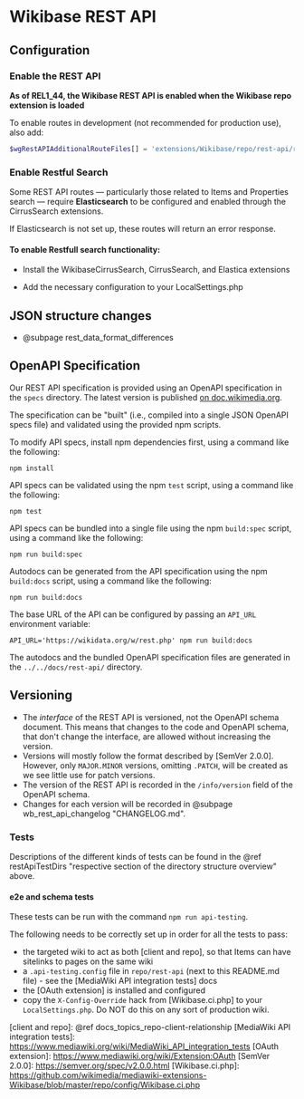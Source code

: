 # Wikibase REST API

## Configuration

### Enable the REST API

**As of REL1_44, the Wikibase REST API is enabled when the Wikibase repo extension is loaded**

To enable routes in development (not recommended for production use), also add:

```php
$wgRestAPIAdditionalRouteFiles[] = 'extensions/Wikibase/repo/rest-api/routes.dev.json';
```

### Enable Restful Search

Some REST API routes — particularly those related to Items and Properties search — require **Elasticsearch** to be configured and enabled through the CirrusSearch extensions.

If Elasticsearch is not set up, these routes will return an error response.

#### To enable Restfull search functionality:

* Install the WikibaseCirrusSearch, CirrusSearch, and Elastica extensions

* Add the necessary configuration to your LocalSettings.php

## JSON structure changes

* @subpage rest_data_format_differences

## OpenAPI Specification

Our REST API specification is provided using an OpenAPI specification in the `specs` directory. The latest version is published [on doc.wikimedia.org](https://doc.wikimedia.org/Wikibase/master/js/rest-api/).

The specification can be "built" (i.e., compiled into a single JSON OpenAPI specs file) and validated using the provided npm scripts.

To modify API specs, install npm dependencies first, using a command like the following:

```
npm install
```

API specs can be validated using the npm `test` script, using a command like the following:

```
npm test
```

API specs can be bundled into a single file using the npm `build:spec` script, using a command like the following:

```
npm run build:spec
```

Autodocs can be generated from the API specification using the npm `build:docs` script, using a command like the following:

```
npm run build:docs
```

The base URL of the API can be configured by passing an `API_URL` environment variable:

```
API_URL='https://wikidata.org/w/rest.php' npm run build:docs
```

The autodocs and the bundled OpenAPI specification files are generated in the `../../docs/rest-api/` directory.

## Versioning

* The _interface_ of the REST API is versioned, not the OpenAPI schema document. This means that changes to the code and OpenAPI schema, that don't change the interface, are allowed without increasing the version.
* Versions will mostly follow the format described by [SemVer 2.0.0]. However, only `MAJOR.MINOR` versions, omitting `.PATCH`, will be created as we see little use for patch versions.
* The version of the REST API is recorded in the `/info/version` field of the OpenAPI schema.
* Changes for each version will be recorded in @subpage wb_rest_api_changelog "CHANGELOG.md".

### Tests

Descriptions of the different kinds of tests can be found in the @ref restApiTestDirs "respective section of the directory structure overview" above.

#### e2e and schema tests

These tests can be run with the command `npm run api-testing`.

The following needs to be correctly set up in order for all the tests to pass:
* the targeted wiki to act as both [client and repo], so that Items can have sitelinks to pages on the same wiki
* a `.api-testing.config` file in `repo/rest-api` (next to this README.md file) - see the [MediaWiki API integration tests] docs
* the [OAuth extension] is installed and configured
* copy the `X-Config-Override` hack from [Wikibase.ci.php] to your `LocalSettings.php`. Do NOT do this on any sort of production wiki.

[client and repo]: @ref docs_topics_repo-client-relationship
[MediaWiki API integration tests]: https://www.mediawiki.org/wiki/MediaWiki_API_integration_tests
[OAuth extension]: https://www.mediawiki.org/wiki/Extension:OAuth
[SemVer 2.0.0]: https://semver.org/spec/v2.0.0.html
[Wikibase.ci.php]: https://github.com/wikimedia/mediawiki-extensions-Wikibase/blob/master/repo/config/Wikibase.ci.php
